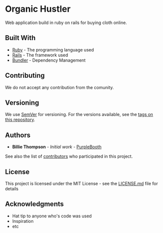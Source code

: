 # Organic Hustler
Web application build in ruby on rails for buying cloth online.

## Built With

* [Ruby](https://www.ruby-lang.org/en/) - The programming language used
* [Rails](http://rubyonrails.org/) - The framework used
* [Bundler](http://bundler.io/) - Dependency Management

## Contributing

We do not accept any contribution from the comunity.

## Versioning

We use [SemVer](http://semver.org/) for versioning. For the versions available, see the [tags on this repository](https://github.com/your/project/tags). 

## Authors

* **Billie Thompson** - *Initial work* - [PurpleBooth](https://github.com/PurpleBooth)

See also the list of [contributors](https://github.com/your/project/contributors) who participated in this project.

## License

This project is licensed under the MIT License - see the [LICENSE.md](LICENSE.md) file for details

## Acknowledgments

* Hat tip to anyone who's code was used
* Inspiration
* etc
